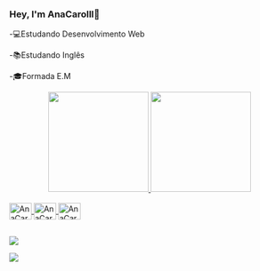 ### Hey, I'm AnaCarolll👋

-💻Estudando Desenvolvimento Web

-📚Estudando Inglês

-🎓Formada E.M





<div align="center">
  <a href="https://github.com/AnaCarolll">
  <img height="180em" src="https://github-readme-stats.vercel.app/api?username=anacarolll&show_icons=true&theme=radical&include_all_commits=true&count_private=true"/>
  <img height="180em" src="https://github-readme-stats.vercel.app/api/top-langs/?username=anacarolll&layout=compact&langs_count=7&theme=radical"/>
</div>


<div style="display: inline_block"><br>
   <img align="center" alt="AnaCarolll-Js" height="30" width="40"  src= "https://cdn.jsdelivr.net/gh/devicons/devicon/icons/javascript/javascript-original.svg">
  <img align="center" alt="AnaCarolll-Js" height="30" width="40" src="https://cdn.jsdelivr.net/gh/devicons/devicon/icons/html5/html5-original.svg" />
  <img align="center" alt="AnaCarolll-Js" height="30" width="40" src="https://cdn.jsdelivr.net/gh/devicons/devicon/icons/css3/css3-original.svg" />
  
   ##
   
<div>
   <a href = "https://www.instagram.com/anacarolll12347/" target="_blank"> <img src = "https://img.shields.io/badge/Instagram-E4405F?style=for-the-badge&logo=instagram&logoColor=white" target="_blank"></a>
   
   <a href = "https://www.linkedin.com/in/ana-carolina-dev/" target= "_blank"> <img src = "https://img.shields.io/badge/LinkedIn-0077B5?style=for-the-badge&logo=linkedin&logoColor=white"  target="_blank"></a>
   
   
   
   </div>
